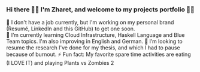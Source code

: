### Hi there 👋🏽 I'm Zharet, and welcome to my projects portfolio 👌🏽

🔭 I don't have a job currently, but I'm working on my personal brand (Resumé, LinkedIn and this GitHub) to get one soon.  
🌱 I’m currently learning Cloud Infrastructure, Haskell Language and Blue Team topics. I'm also improving in English and German. 
👯 I’m looking to resume the research I've done for my thesis, and which I had to pause because of burnout. 
⚡ Fun fact: My favorite spare time activities are eating (I LOVE IT) and playing Plants vs Zombies 2

<!--
**Zharet-Bautista-Montes/Zharet-Bautista-Montes** is a ✨ _special_ ✨ repository because its `README.md` (this file) appears on your GitHub profile.

Here are some ideas to get you started:

- 🔭 I’m currently working on ...
- 🌱 I’m currently learning ...
- 👯 I’m looking to collaborate on ...
- 🤔 I’m looking for help with ...
- 💬 Ask me about ...
- 📫 How to reach me: ...
- 😄 Pronouns: ...
- ⚡ Fun fact: ...
-->
